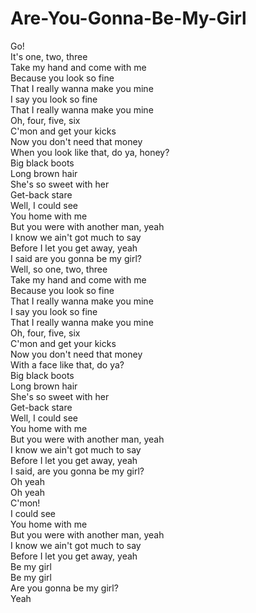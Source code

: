 # Are-You-Gonna-Be-My-Girl

Go!  
It's one, two, three  
Take my hand and come with me  
Because you look so fine  
That I really wanna make you mine  
I say you look so fine  
That I really wanna make you mine  
Oh, four, five, six  
C'mon and get your kicks  
Now you don't need that money  
When you look like that, do ya, honey?  
Big black boots  
Long brown hair  
She's so sweet with her  
Get-back stare  
Well, I could see  
You home with me  
But you were with another man, yeah  
I know we ain't got much to say  
Before I let you get away, yeah  
I said are you gonna be my girl?  
Well, so one, two, three  
Take my hand and come with me  
Because you look so fine  
That I really wanna make you mine  
I say you look so fine  
That I really wanna make you mine  
Oh, four, five, six  
C'mon and get your kicks  
Now you don't need that money  
With a face like that, do ya?  
Big black boots  
Long brown hair  
She's so sweet with her  
Get-back stare  
Well, I could see  
You home with me  
But you were with another man, yeah  
I know we ain't got much to say  
Before I let you get away, yeah  
I said, are you gonna be my girl?  
Oh yeah  
Oh yeah  
C'mon!  
I could see  
You home with me  
But you were with another man, yeah  
I know we ain't got much to say  
Before I let you get away, yeah  
Be my girl  
Be my girl  
Are you gonna be my girl?  
Yeah
